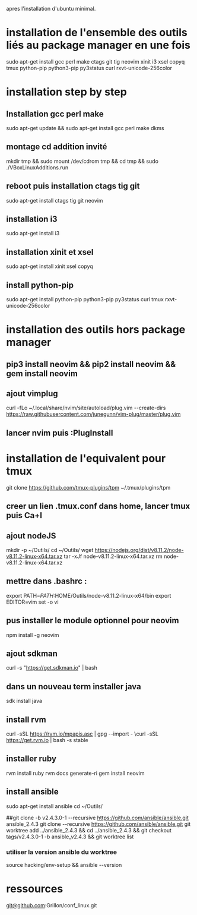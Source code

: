 apres l'installation d'ubuntu minimal.

# installation de l'ensemble des outils liés au package manager en une fois

sudo apt-get install gcc perl make ctags git tig neovim xinit i3 xsel copyq tmux python-pip python3-pip py3status curl rxvt-unicode-256color

# installation step by step

## Installation gcc perl make
sudo apt-get update && sudo apt-get install gcc perl make dkms

## montage cd addition invité
mkdir tmp && sudo mount /dev/cdrom tmp && cd tmp && sudo ./VBoxLinuxAdditions.run

## reboot puis installation ctags tig git
sudo apt-get install ctags tig git neovim

## installation i3
sudo apt-get install i3

## installation xinit et xsel
sudo apt-get install xinit xsel copyq

## install python-pip
sudo apt-get install python-pip python3-pip py3status curl tmux rxvt-unicode-256color

# installation des outils hors package manager

## pip3 install neovim && pip2 install neovim && gem install neovim 

## ajout vimplug
curl -fLo ~/.local/share/nvim/site/autoload/plug.vim --create-dirs \
    https://raw.githubusercontent.com/junegunn/vim-plug/master/plug.vim
	
## lancer nvim puis :PlugInstall

# installation de l'equivalent pour tmux
git clone https://github.com/tmux-plugins/tpm ~/.tmux/plugins/tpm
## creer un lien .tmux.conf dans home, lancer tmux puis Ca+I


## ajout nodeJS
mkdir -p ~/Outils/
cd ~/Outils/
wget https://nodejs.org/dist/v8.11.2/node-v8.11.2-linux-x64.tar.xz
tar -xJf node-v8.11.2-linux-x64.tar.xz
rm node-v8.11.2-linux-x64.tar.xz
## mettre dans .bashrc : 
export PATH=$PATH:$HOME/Outils/node-v8.11.2-linux-x64/bin
export EDITOR=vim
set -o vi

## pus installer le module optionnel pour neovim
npm install -g neovim

## ajout sdkman
curl -s "https://get.sdkman.io" | bash

## dans un nouveau term installer java
sdk install java
 
## install rvm
curl -sSL https://rvm.io/mpapis.asc | gpg --import -
\curl -sSL https://get.rvm.io | bash -s stable

## installer ruby 
rvm install ruby
rvm docs generate-ri
gem install neovim

## install ansible
sudo apt-get install ansible
cd ~/Outils/

##git clone -b v2.4.3.0-1 --recursive https://github.com/ansible/ansible.git ansible_2.4.3
git clone --recursive https://github.com/ansible/ansible.git
git worktree add ../ansible_2.4.3 && cd ../ansible_2.4.3 && git checkout tags/v2.4.3.0-1 -b ansible_v2.4.3 && git worktree list

### utiliser la version ansible du worktree
source hacking/env-setup && ansible --version

# ressources
git@github.com:Grillon/conf_linux.git
